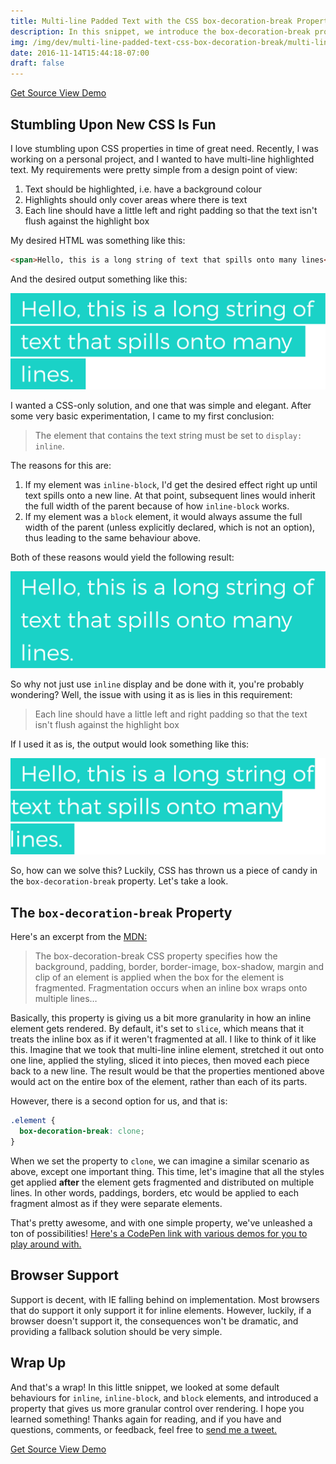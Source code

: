 ```yaml
---
title: Multi-line Padded Text with the CSS box-decoration-break Property
description: In this snippet, we introduce the box-decoration-break property and take a look at the granular control it gives us on inline elements, like creating multi-line padded text.
img: /img/dev/multi-line-padded-text-css-box-decoration-break/multi-line-padded-text-css-box-decoration-break-featured.png
date: 2016-11-14T15:44:18-07:00
draft: false
---
```


<div class="ButtonGroup ButtonGroup--gutter-md ButtonGroup--align-center">
  <a href="http://codepen.io/callmenick/pen/yVJger" class="Button Button--display-inlineBlock Button--appearance-secondary Button--size-sm">
    Get Source
  </a>
  <a href="http://codepen.io/callmenick/pen/yVJger" class="Button Button--display-inlineBlock Button--appearance-secondary Button--size-sm">
    View Demo
  </a>
</div>

## Stumbling Upon New CSS Is Fun

I love stumbling upon CSS properties in time of great need. Recently, I was working on a personal project, and I wanted to have multi-line highlighted text. My requirements were pretty simple from a design point of view:

1. Text should be highlighted, i.e. have a background colour
2. Highlights should only cover areas where there is text
3. Each line should have a little left and right padding so that the text isn't flush against the highlight box

My desired HTML was something like this:

```html
<span>Hello, this is a long string of text that spills onto many lines</span>
```

And the desired output something like this:

![Desired output](/img/dev/multi-line-padded-text-css-box-decoration-break/box-decoration-break-output.png)

I wanted a CSS-only solution, and one that was simple and elegant. After some very basic experimentation, I came to my first conclusion:

> The element that contains the text string must be set to `display: inline`.

The reasons for this are:

1. If my element was `inline-block`, I'd get the desired effect right up until text spills onto a new line. At that point, subsequent lines would inherit the full width of the parent because of how `inline-block` works.
2. If my element was a `block` element, it would always assume the full width of the parent (unless explicitly declared, which is not an option), thus leading to the same behaviour above.

Both of these reasons would yield the following result:

![Output with block display](/img/dev/multi-line-padded-text-css-box-decoration-break/box-decoration-break-block.png)

So why not just use `inline` display and be done with it, you're probably wondering? Well, the issue with using it as is lies in this requirement:

> Each line should have a little left and right padding so that the text isn't flush against the highlight box

If I used it as is, the output would look something like this:

![Inline default output](/img/dev/multi-line-padded-text-css-box-decoration-break/box-decoration-break-inline-default.png)

So, how can we solve this? Luckily, CSS has thrown us a piece of candy in the `box-decoration-break` property. Let's take a look.

## The `box-decoration-break` Property

Here's an excerpt from the [MDN:](https://developer.mozilla.org/en-US/docs/Web/CSS/box-decoration-break)

> The box-decoration-break CSS property specifies how the background, padding, border, border-image, box-shadow, margin and clip of an element is applied when the box for the element is fragmented. Fragmentation occurs when an inline box wraps onto multiple lines&hellip;

Basically, this property is giving us a bit more granularity in how an inline element gets rendered. By default, it's set to `slice`, which means that it treats the inline box as if it weren't fragmented at all. I like to think of it like this. Imagine that we took that multi-line inline element, stretched it out onto one line, applied the styling, sliced it into pieces, then moved each piece back to a new line. The result would be that the properties mentioned above would act on the entire box of the element, rather than each of its parts.

However, there is a second option for us, and that is:

```css
.element {
  box-decoration-break: clone;
}
```

When we set the property to `clone`, we can imagine a similar scenario as above, except one important thing. This time, let's imagine that all the styles get applied **after** the element gets fragmented and distributed on multiple lines. In other words, paddings, borders, etc would be applied to each fragment almost as if they were separate elements.

That's pretty awesome, and with one simple property, we've unleashed a ton of possibilities! [Here's a CodePen link with various demos for you to play around with.](http://codepen.io/callmenick/pen/yVJger)

## Browser Support

Support is decent, with IE falling behind on implementation. Most browsers that do support it only support it for inline elements. However, luckily, if a browser doesn't support it, the consequences won't be dramatic, and providing a fallback solution should be very simple.

## Wrap Up

And that's a wrap! In this little snippet, we looked at some default behaviours for `inline`, `inline-block`, and `block` elements, and introduced a property that gives us more granular control over rendering. I hope you learned something! Thanks again for reading, and if you have and questions, comments, or feedback, feel free to <a href="http://twitter.com/home?status=@nicksalloum_ I got a question for you!" target="_blank">send me a tweet.</a>

<div class="ButtonGroup ButtonGroup--gutter-md ButtonGroup--align-center">
  <a href="http://codepen.io/callmenick/pen/yVJger" class="Button Button--display-inlineBlock Button--appearance-secondary Button--size-sm">
    Get Source
  </a>
  <a href="http://codepen.io/callmenick/pen/yVJger" class="Button Button--display-inlineBlock Button--appearance-secondary Button--size-sm">
    View Demo
  </a>
</div>

